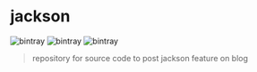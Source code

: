 # jackson
![bintray](https://img.shields.io/badge/language-java%3A8-yellowgreen)
![bintray](https://img.shields.io/badge/build-gradle-yellow)
![bintray](https://img.shields.io/badge/test-junit%3A5-orange)
> repository for source code to post jackson feature on blog
